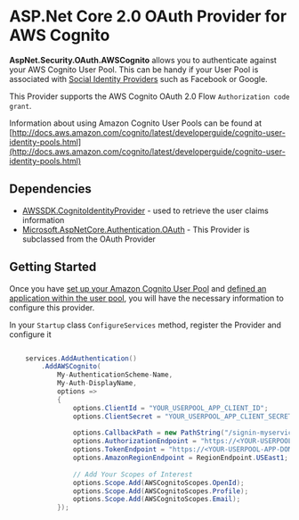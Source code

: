 # ASP.Net Core 2.0 OAuth Provider for AWS Cognito

**AspNet.Security.OAuth.AWSCognito** allows you to authenticate against your AWS Cognito User Pool. This can be handy if your User Pool is associated with [Social Identity Providers](http://docs.aws.amazon.com/cognito/latest/developerguide/cognito-user-pools-social.html) such as Facebook or Google.

This Provider supports the AWS Cognito OAuth 2.0 Flow `Authorization code grant`.

Information about using Amazon Cognito User Pools can be found at [http://docs.aws.amazon.com/cognito/latest/developerguide/cognito-user-identity-pools.html](http://docs.aws.amazon.com/cognito/latest/developerguide/cognito-user-identity-pools.html)

## Dependencies

* [AWSSDK.CognitoIdentityProvider](https://www.nuget.org/packages/AWSSDK.CognitoIdentityProvider/) - used to retrieve the user claims information
* [Microsoft.AspNetCore.Authentication.OAuth](https://www.nuget.org/packages/Microsoft.AspNetCore.Authentication.OAuth/) - This Provider is subclassed from the OAuth Provider

## Getting Started

Once you have [set up your Amazon Cognito User Pool](http://docs.aws.amazon.com/cognito/latest/developerguide/getting-started-with-cognito-user-pools.html) and [defined an application within the user pool](http://docs.aws.amazon.com/cognito/latest/developerguide/cognito-user-pools-app-integration.html), you will have the necessary information to configure this provider.

In your `Startup` class `ConfigureServices` method, register the Provider and configure it 

```csharp

    services.AddAuthentication()
        .AddAWSCognito(
            My-AuthenticationScheme-Name,
            My-Auth-DisplayName,
            options =>
            {
                options.ClientId = "YOUR_USERPOOL_APP_CLIENT_ID";
                options.ClientSecret = "YOUR_USERPOOL_APP_CLIENT_SECRET";
                
                options.CallbackPath = new PathString("/signin-myservice"); // Your UserPool App Callback Url
                options.AuthorizationEndpoint = "https://<YOUR-USERPOOL-APP-DOMAIN-PREFIX>.auth.us-east-1.amazoncognito.com/authorize";
                options.TokenEndpoint = "https://<YOUR-USERPOOL-APP-DOMAIN-PREFIX>.auth.us-east-1.amazoncognito.com/token";
                options.AmazonRegionEndpoint = RegionEndpoint.USEast1; // AWS Region of your Cognito User Pool
                
                // Add Your Scopes of Interest
                options.Scope.Add(AWSCognitoScopes.OpenId);
                options.Scope.Add(AWSCognitoScopes.Profile);
                options.Scope.Add(AWSCognitoScopes.Email);
            });

```
